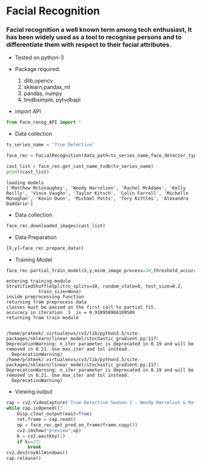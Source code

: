 
# Facial Recognition

### Facial recognition a well known term among tech enthusiast, It has been widely used as a tool to recognise persons and to differentiate them with respect to their facial attributes.

- Tested on python-3
- Package required:
    1. dlib,opencv
    2. sklearn,pandas_ml
    3. pandas, numpy
    4. tmdbsimple, pytvdbapi

- import API


```python
from Face_recog_API import *
```

- Data collection 


```python
tv_series_name = 'True Detective'

face_rec = FacialRecognition(data_path=tv_series_name,face_detector_type='hog')

cast_list = face_rec.get_cast_name_tvdb(tv_series_name)
print(cast_list)
```

    loading models
    ['Matthew McConaughey', 'Woody Harrelson', 'Rachel McAdams', 'Kelly Reilly', 'Vince Vaughn', 'Taylor Kitsch', 'Colin Farrell', 'Michelle Monaghan', 'Kevin Dunn', 'Michael Potts', 'Tory Kittles', 'Alexandra Daddario']


- Data collection


```python
face_rec.downloaded_images(cast_list)
```

- Data Preparation


```python
[X,y]=face_rec.prepare_data()
```

- Training Model


```python
face_rec.partial_train_model(X,y,minm_image_process=30,threshold_accuracy=.9,classes=range(1,len(cast_list)+1))
```

    entering training module
    StratifiedShuffleSplit(n_splits=10, random_state=0, test_size=0.2,
                train_size=None)
    inside preprocessing function
    returning from preprocess data
    classes must be passed on the first call to partial_fit.
    accuracy in iteration  1  is = 0.910958904109589
    returning from train module


    /home/prateek/.virtualenvs/cv3/lib/python3.5/site-packages/sklearn/linear_model/stochastic_gradient.py:117: DeprecationWarning: n_iter parameter is deprecated in 0.19 and will be removed in 0.21. Use max_iter and tol instead.
      DeprecationWarning)
    /home/prateek/.virtualenvs/cv3/lib/python3.5/site-packages/sklearn/linear_model/stochastic_gradient.py:117: DeprecationWarning: n_iter parameter is deprecated in 0.19 and will be removed in 0.21. Use max_iter and tol instead.
      DeprecationWarning)


- Viewing output


```python
cap = cv2.VideoCapture('True Detective Season 1 - Woody Harrelson & Matthew McConaughey\'s Fight Scene (HBO) --VvkSTRVaOCs.mp4')
while cap.isOpened():
    Disp.clear_output(wait=True)
    ret,frame = cap.read()
    op = face_rec.get_pred_on_frame(frame.copy())
    cv2.imshow("preview",op)
    k = cv2.waitKey(1)
    if k==27:
        break
cv2.destroyAllWindows()
cap.release()
    
```
